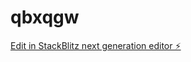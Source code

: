 # qbxqgw

[Edit in StackBlitz next generation editor ⚡️](https://stackblitz.com/~/github.com/CockieMond/qbxqgw)